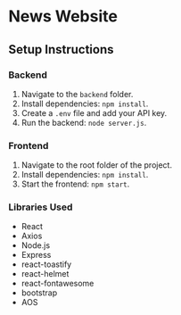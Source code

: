 # News Website

## Setup Instructions

### Backend

1. Navigate to the `backend` folder.
2. Install dependencies: `npm install`.
3. Create a `.env` file and add your API key.
4. Run the backend: `node server.js`.

### Frontend

1. Navigate to the root folder of the project.
2. Install dependencies: `npm install`.
3. Start the frontend: `npm start`.

### Libraries Used

- React
- Axios
- Node.js
- Express
- react-toastify
- react-helmet
- react-fontawesome
- bootstrap
- AOS
